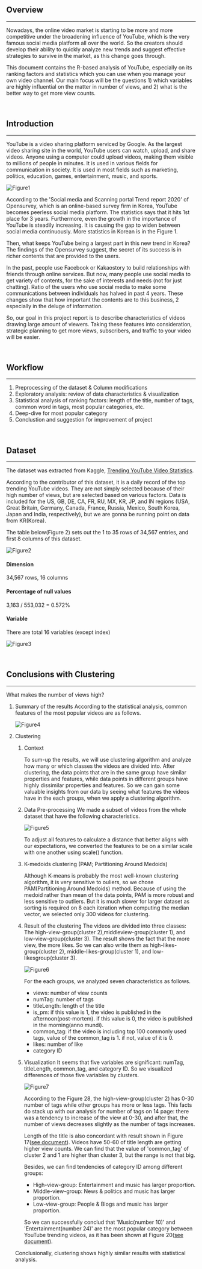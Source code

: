 ## Overview

---

Nowadays, the online video market is starting to be more and more competitive under
the broadening influence of YouTube, which is the very famous social media platform all
over the world.
So the creators should develop their ability to quickly analyze new trends
and suggest effective strategies to survive in the market, as this change goes through.

This document contains the R-based analysis of YouTube, especially on its ranking
factors and statistics which you can use when you manage your own video channel.
Our main focus will be the questions 1) which variables are highly influential on the matter in
number of views, and 2) what is the better way to get more view counts.

<br>

## Introduction

---

YouTube is a video sharing platform serviced by Google.
As the largest video sharing site in the world, YouTube users can watch, upload, and share videos.
Anyone using a computer could upload videos, making them visible to millions of people in minutes.
It is used in various fields for communication in society.
It is used in most fields such as marketing, politics, education, games, entertainment, music, and sports.

![Figure1](/README/Figure1.PNG)

According to the 'Social media and Scanning portal Trend report 2020' of Opensurvey,
which is an online-based survey firm in Korea, YouTube becomes peerless social media
platform.
The statistics says that it hits 1st place for 3 years. Furthermore, even the growth in the importance of YouTube is steadily increasing.
It is causing the gap to widen between social media continuously.
More statistics in Korean is in the Figure 1.

Then, what keeps YouTube being a largest part in this new trend in Korea?
The findings of the Opensurvey suggest, the secret of its success is in richer contents that are provided to the users.

In the past, people use Facebook or Kakaostory to build relationships with friends through online services.
But now, many people use social media to get variety of contents, for the sake of interests and needs (not for just chatting).
Ratio of the users who use social media to make some communications between individuals has halved in past 4 years.
These changes show that how important the contents are to this business, 2 especially in the deluge of information.

So, our goal in this project report is to describe characteristics of videos drawing large
amount of viewers.
Taking these features into consideration, strategic planning to get more views, subscribers, and traffic to your video will be easier.

<br>

## Workflow

---

1. Preprocessing of the dataset & Column modifications
2. Exploratory analysis: review of data characteristics & visualization
3. Statistical analysis of ranking factors: length of the title, number of tags, common
   word in tags, most popular categories, etc.
4. Deep-dive for most popular category
5. Conclustion and suggestion for improvement of project

<br>

## Dataset

---

The dataset was extracted from Kaggle, [Trending YouTube Video Statistics](https://www.kaggle.com/datasnaek/youtube-new).

According to the contributor of this dataset, it is a daily record of the top trending
YouTube videos.
They are not simply selected because of their high number of views, but are selected based on various factors. Data is included for the US, GB, DE, CA, FR, RU, MX, KR, JP, and IN regions (USA, Great Britain, Germany, Canada, France, Russia, Mexico, South Korea, Japan and India, respectively), but we are gonna be running point on data from KR(Korea).

The table below(Figure 2) sets out the 1 to 35 rows of 34,567 entries, and first 8 columns of this dataset.

![Figure2](/README/Figure2.PNG)

#### Dimension

34,567 rows, 16 columns

#### Percentage of null values

3,163 / 553,032 = 0.572%

#### Variable

There are total 16 variables (except index)

![Figure3](/README/Figure3.PNG)

<br>

## Conclusions with Clustering

---

What makes the number of views high?

1.  Summary of the results
    According to the statistical analysis, common features of the most popular videos are
    as follows.

    ![Figure4](/README/Figure4.PNG)

2.  Clustering

    1.  Context

        To sum-up the results, we will use clustering algorithm and analyze how many or
        which classes the videos are divided into.
        After clustering, the data points that are in the same group have similar properties and features, while data points in different groups have highly dissimilar properties and features.
        So we can gain some valuable insights from our data by seeing what features the videos have in the each groups, when we apply a clustering algorithm.

    2.  Data Pre-processing
        We made a subset of videos from the whole dataset that have the following characteristics.

        ![Figure5](/README/Figure5.PNG)

        To adjust all features to calculate a distance that better aligns with our expectations, we converted the features to be on a similar scale with one another using scale() function.

    3.  K-medoids clustering (PAM; Partitioning Around Medoids)

        Although K-means is probably the most well-known clustering algorithm, it is very
        sensitive to ouliers, so we chose PAM(Partitioning Around Medoids) method.
        Because of using the medoid rather than mean of the data points, PAM is more robust and less sensitive to outliers.
        But it is much slower for larger dataset as sorting is required on 8 each iteration when computing the median vector, we selected only 300 videos for clustering.

    4.  Result of the clustering
        The videos are divided into three classes: The high-view-group(cluster 2),middleview-group(cluster 1), and low-view-group(cluster 3).
        The result shows the fact that the more view, the more likes.
        So we can also write them as high-likes-group(cluster 2), middle-likes-group(cluster 1), and low-likesgroup(cluster 3).

        ![Figure6](/README/Figure6.PNG)

        For the each groups, we analyzed seven characteristics as follows.

        - views: number of view counts
        - numTag: number of tags
        - titleLength: length of the title
        - is_pm: if this value is 1, the video is published in the afternoon(post-mortem). if
          this value is 0, the video is published in the morning(anno mundi).
        - common_tag: if the video is including top 100 commonly used tags, value of the
          common_tag is 1. if not, value of it is 0.
        - likes: number of like
        - category ID

    5.  Visualization
        It seems that five variables are significant: numTag, titleLength, common_tag, and
        category ID.
        So we visualized differences of those five variables by clusters.

        ![Figure7](/README/Figure7.PNG)

        According to the Figure 28, the high-view-group(cluster 2) has 0-30 number of tags while other groups has more or less tags.
        This facts do stack up with our analysis for number of tags on 14 page: there was a tendency to increase of the view at 0-30, and after that, the number of views decreases slightly as the number of tags increases.

        Length of the title is also concordant with result shown in Figure 17([see document](https://github.com/Heejinee3/Data-Science/blob/master/Report.pdf)).
        Videos have 50-60 of title length are getting higher view counts.
        We can find that the value of 'common_tag' of cluster 2 and 1 are higher than cluster 3, but the range is not that big.

        Besides, we can find tendencies of category ID among different groups:

        - High-view-group: Entertainment and music has larger proportion.
        - Middle-view-group: News & politics and music has larger proportion.
        - Low-view-group: People & Blogs and music has larger proportion.

        So we can successfully conclud that 'Music(number 10)' and 'Entertainment(number
        24)' are the most popular category between YouTube trending videos, as it has been
        shown at Figure 20([see document](https://github.com/Heejinee3/Data-Science/blob/master/Report.pdf)).

    Conclusionally, clustering shows highly similar results with statistical analysis.
